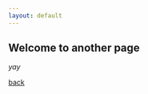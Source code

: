```yaml
---
layout: default
---
```


## Welcome to another page

<script src="https://d3js.org/d3.v4.js"></script>
<div id="viz"></div>
   <script type="text/javascript">

   var sampleSVG = d3.select("#viz")
       .append("svg")
       .attr("width", 100)
       .attr("height", 100);    

   sampleSVG.append("circle")
       .style("stroke", "gray")
       .style("fill", "white")
       .attr("r", 40)
       .attr("cx", 50)
       .attr("cy", 50)
       .on("mouseover", function(){d3.select(this).style("fill", "aliceblue");})
       .on("mouseout", function(){d3.select(this).style("fill", "white");});

   </script>

_yay_

[back](./)
